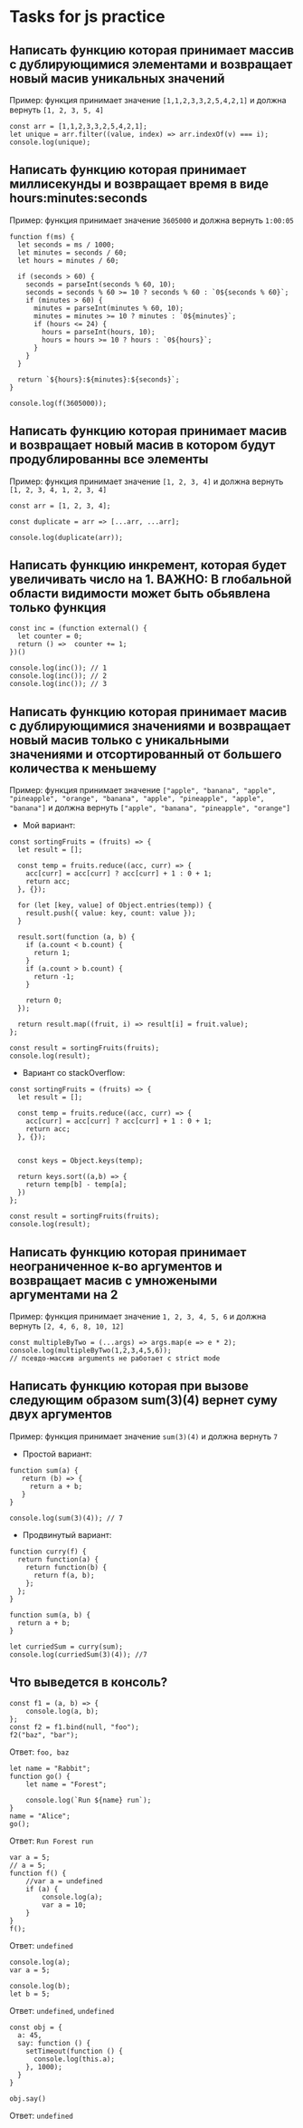 # Tasks for js practice

## Написать функцию которая принимает массив с дублирующимися элементами и возвращает новый масив уникальных значений
Пример: функция принимает значение `[1,1,2,3,3,2,5,4,2,1]` и должна вернуть `[1, 2, 3, 5, 4]`
```
const arr = [1,1,2,3,3,2,5,4,2,1];
let unique = arr.filter((value, index) => arr.indexOf(v) === i);
console.log(unique);
```
## Написать функцию которая принимает миллисекунды и возвращает время в виде hours:minutes:seconds
Пример: функция принимает значение `3605000` и должна вернуть `1:00:05`
```
function f(ms) {
  let seconds = ms / 1000;
  let minutes = seconds / 60;
  let hours = minutes / 60;

  if (seconds > 60) {
    seconds = parseInt(seconds % 60, 10);
    seconds = seconds % 60 >= 10 ? seconds % 60 : `0${seconds % 60}`;
    if (minutes > 60) {
      minutes = parseInt(minutes % 60, 10);
      minutes = minutes >= 10 ? minutes : `0${minutes}`;
      if (hours <= 24) {
        hours = parseInt(hours, 10);
        hours = hours >= 10 ? hours : `0${hours}`;
      }
    }
  }

  return `${hours}:${minutes}:${seconds}`;
}

console.log(f(3605000));
```

## Написать функцию которая принимает масив и возвращает новый масив в котором будут продублированны все элементы
Пример: функция принимает значение `[1, 2, 3, 4]` и должна вернуть `[1, 2, 3, 4, 1, 2, 3, 4]`
```
const arr = [1, 2, 3, 4];

const duplicate = arr => [...arr, ...arr];

console.log(duplicate(arr));
```

## Написать функцию инкремент, которая будет увеличивать число на 1. ВАЖНО: В глобальной области видимости может быть обьявлена только функция
```
const inc = (function external() {
  let counter = 0;
  return () =>  counter += 1;
})()

console.log(inc()); // 1
console.log(inc()); // 2
console.log(inc()); // 3
```

## Написать функцию которая принимает масив с дублирующимися значениями и возвращает новый масив только с уникальными значениями и отсортированный от большего количества к меньшему
Пример: функция принимает значение `["apple", "banana", "apple", "pineapple", "orange", "banana", "apple", "pineapple", "apple", "banana"]` и должна вернуть `["apple", "banana", "pineapple", "orange"]`

* Мой вариант:
```
const sortingFruits = (fruits) => {
  let result = [];

  const temp = fruits.reduce((acc, curr) => {
    acc[curr] = acc[curr] ? acc[curr] + 1 : 0 + 1;
    return acc;
  }, {});

  for (let [key, value] of Object.entries(temp)) {
    result.push({ value: key, count: value });
  }

  result.sort(function (a, b) {
    if (a.count < b.count) {
      return 1;
    }
    if (a.count > b.count) {
      return -1;
    }

    return 0;
  });

  return result.map((fruit, i) => result[i] = fruit.value);
};

const result = sortingFruits(fruits);
console.log(result);
```

* Вариант со stackOverflow:
```
const sortingFruits = (fruits) => {
  let result = [];

  const temp = fruits.reduce((acc, curr) => {
    acc[curr] = acc[curr] ? acc[curr] + 1 : 0 + 1;
    return acc;
  }, {});


  const keys = Object.keys(temp);

  return keys.sort((a,b) => {
    return temp[b] - temp[a];
  })
};

const result = sortingFruits(fruits);
console.log(result);
```
## Написать функцию которая принимает неограниченное к-во аргументов и возвращает масив с умножеными аргументами на 2
Пример: функция принимает значение `1, 2, 3, 4, 5, 6` и должна вернуть `[2, 4, 6, 8, 10, 12]`
```
const multipleByTwo = (...args) => args.map(e => e * 2);
console.log(multipleByTwo(1,2,3,4,5,6));
// псевдо-массив arguments не работает с strict mode
```

## Написать функцию которая при вызове следующим образом sum(3)(4) вернет суму двух аргументов
Пример: функция принимает значение `sum(3)(4)` и должна вернуть `7`
* Простой вариант:
```
function sum(a) {
   return (b) => {
     return a + b;
   }
}

console.log(sum(3)(4)); // 7
```
* Продвинутый вариант:
```
function curry(f) {
  return function(a) {
    return function(b) {
      return f(a, b);
    };
  };
}

function sum(a, b) {
  return a + b;
}

let curriedSum = curry(sum);
console.log(curriedSum(3)(4)); //7
```

## Что выведется в консоль?
```
const f1 = (a, b) => {
    console.log(a, b);
};
const f2 = f1.bind(null, "foo");
f2("baz", "bar");
```

Ответ: `foo, baz`

```
let name = "Rabbit";
function go() {
    let name = "Forest";

    console.log(`Run ${name} run`);
}
name = "Alice";
go();
```

Ответ: `Run Forest run`

```
var a = 5;
// a = 5;
function f() {
    //var a = undefined
    if (a) {
        console.log(a);
        var a = 10;
    }
}
f();
```

Ответ: `undefined`

```
console.log(a);
var a = 5;

console.log(b);
let b = 5;
```
Ответ: `undefined`, `undefined`

```
const obj = {
  a: 45,
  say: function () {
    setTimeout(function () {
      console.log(this.a);
    }, 1000);
  }
}

obj.say()
```

Ответ: `undefined`